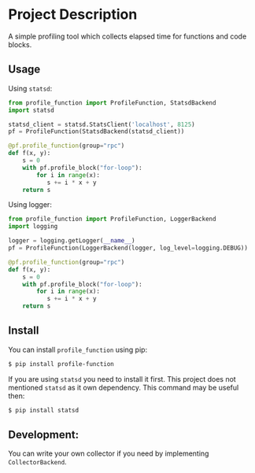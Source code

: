 # Project Description 
A simple profiling tool which collects elapsed time for functions and code blocks.

## Usage

Using `statsd`:
```python
from profile_function import ProfileFunction, StatsdBackend
import statsd

statsd_client = statsd.StatsClient('localhost', 8125)
pf = ProfileFunction(StatsdBackend(statsd_client))

@pf.profile_function(group="rpc")
def f(x, y):
    s = 0
    with pf.profile_block("for-loop"):
        for i in range(x):
           s += i * x + y 
    return s
```

Using logger:
```python
from profile_function import ProfileFunction, LoggerBackend
import logging

logger = logging.getLogger(__name__)
pf = ProfileFunction(LoggerBackend(logger, log_level=logging.DEBUG))

@pf.profile_function(group="rpc")
def f(x, y):
    s = 0
    with pf.profile_block("for-loop"):
        for i in range(x):
           s += i * x + y 
    return s
```

## Install

You can install `profile_function` using pip: 
```bash
$ pip install profile-function
```

If you are using `statsd` you need to install it first. This project does not mentioned `statsd` as it own dependency. This command may be useful then:
```bash
$ pip install statsd
```

## Development:
You can write your own collector if you need by implementing `CollectorBackend`.